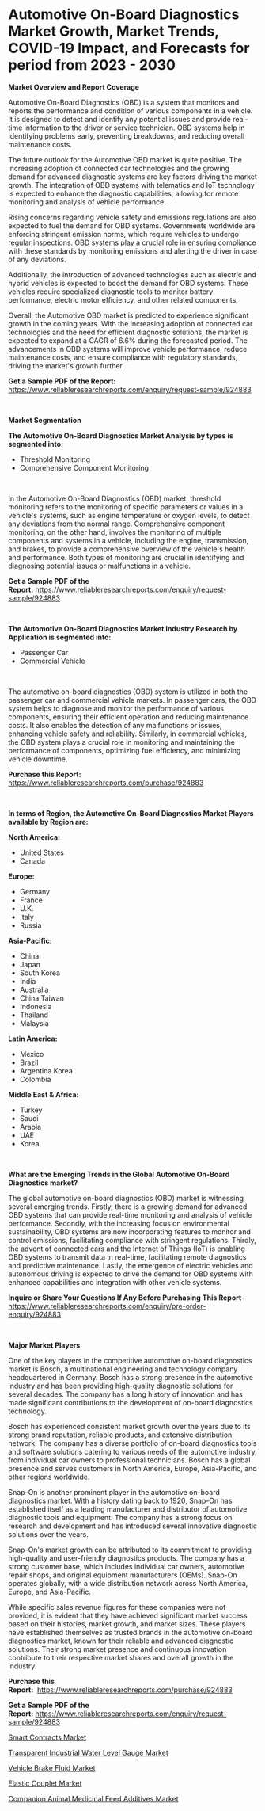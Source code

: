 <p><h1>Automotive On-Board Diagnostics Market Growth, Market Trends, COVID-19 Impact, and Forecasts for period from 2023 - 2030</h1></p><p><strong>Market Overview and Report Coverage</strong></p>
<p><p>Automotive On-Board Diagnostics (OBD) is a system that monitors and reports the performance and condition of various components in a vehicle. It is designed to detect and identify any potential issues and provide real-time information to the driver or service technician. OBD systems help in identifying problems early, preventing breakdowns, and reducing overall maintenance costs.</p><p>The future outlook for the Automotive OBD market is quite positive. The increasing adoption of connected car technologies and the growing demand for advanced diagnostic systems are key factors driving the market growth. The integration of OBD systems with telematics and IoT technology is expected to enhance the diagnostic capabilities, allowing for remote monitoring and analysis of vehicle performance.</p><p>Rising concerns regarding vehicle safety and emissions regulations are also expected to fuel the demand for OBD systems. Governments worldwide are enforcing stringent emission norms, which require vehicles to undergo regular inspections. OBD systems play a crucial role in ensuring compliance with these standards by monitoring emissions and alerting the driver in case of any deviations.</p><p>Additionally, the introduction of advanced technologies such as electric and hybrid vehicles is expected to boost the demand for OBD systems. These vehicles require specialized diagnostic tools to monitor battery performance, electric motor efficiency, and other related components.</p><p>Overall, the Automotive OBD market is predicted to experience significant growth in the coming years. With the increasing adoption of connected car technologies and the need for efficient diagnostic solutions, the market is expected to expand at a CAGR of 6.6% during the forecasted period. The advancements in OBD systems will improve vehicle performance, reduce maintenance costs, and ensure compliance with regulatory standards, driving the market's growth further.</p></p>
<p><strong>Get a Sample PDF of the Report:</strong> <a href="https://www.reliableresearchreports.com/enquiry/request-sample/924883">https://www.reliableresearchreports.com/enquiry/request-sample/924883</a></p>
<p>&nbsp;</p>
<p><strong>Market Segmentation</strong></p>
<p><strong>The Automotive On-Board Diagnostics Market Analysis by types is segmented into:</strong></p>
<p><ul><li>Threshold Monitoring</li><li>Comprehensive Component Monitoring</li></ul></p>
<p>&nbsp;</p>
<p><p>In the Automotive On-Board Diagnostics (OBD) market, threshold monitoring refers to the monitoring of specific parameters or values in a vehicle's systems, such as engine temperature or oxygen levels, to detect any deviations from the normal range. Comprehensive component monitoring, on the other hand, involves the monitoring of multiple components and systems in a vehicle, including the engine, transmission, and brakes, to provide a comprehensive overview of the vehicle's health and performance. Both types of monitoring are crucial in identifying and diagnosing potential issues or malfunctions in a vehicle.</p></p>
<p><strong>Get a Sample PDF of the Report:</strong>&nbsp;<a href="https://www.reliableresearchreports.com/enquiry/request-sample/924883">https://www.reliableresearchreports.com/enquiry/request-sample/924883</a></p>
<p>&nbsp;</p>
<p><strong>The Automotive On-Board Diagnostics Market Industry Research by Application is segmented into:</strong></p>
<p><ul><li>Passenger Car</li><li>Commercial Vehicle</li></ul></p>
<p>&nbsp;</p>
<p><p>The automotive on-board diagnostics (OBD) system is utilized in both the passenger car and commercial vehicle markets. In passenger cars, the OBD system helps to diagnose and monitor the performance of various components, ensuring their efficient operation and reducing maintenance costs. It also enables the detection of any malfunctions or issues, enhancing vehicle safety and reliability. Similarly, in commercial vehicles, the OBD system plays a crucial role in monitoring and maintaining the performance of components, optimizing fuel efficiency, and minimizing vehicle downtime.</p></p>
<p><strong>Purchase this Report:</strong>&nbsp; <a href="https://www.reliableresearchreports.com/purchase/924883">https://www.reliableresearchreports.com/purchase/924883</a></p>
<p>&nbsp;</p>
<p><strong>In terms of Region, the Automotive On-Board Diagnostics Market Players available by Region are:</strong></p>
<p>
    <p> <strong> North America: </strong>
        <ul>
            <li>United States</li>
            <li>Canada</li>
        </ul>
        </p> 
    <p> <strong> Europe: </strong>
        <ul>
            <li>Germany</li>
            <li>France</li>
            <li>U.K.</li>
            <li>Italy</li>
            <li>Russia</li>
        </ul>
        </p> 
    <p> <strong> Asia-Pacific: </strong>
        <ul>
            <li>China</li>
            <li>Japan</li>
            <li>South Korea</li>
            <li>India</li>
            <li>Australia</li>
            <li>China Taiwan</li>
            <li>Indonesia</li>
            <li>Thailand</li>
            <li>Malaysia</li>
        </ul>
        </p> 
    <p> <strong> Latin America: </strong>
        <ul>
            <li>Mexico</li>
            <li>Brazil</li>
            <li>Argentina Korea</li>
            <li>Colombia</li>
        </ul>
        </p> 
    <p> <strong> Middle East & Africa: </strong>
        <ul>
            <li>Turkey</li>
            <li>Saudi</li>
            <li>Arabia</li>
            <li>UAE</li>
            <li>Korea</li>
        </ul>
    </p>
    </p>
<p>&nbsp;</p>
<p><strong>What are the Emerging Trends in the Global Automotive On-Board Diagnostics market?</strong></p>
<p><p>The global automotive on-board diagnostics (OBD) market is witnessing several emerging trends. Firstly, there is a growing demand for advanced OBD systems that can provide real-time monitoring and analysis of vehicle performance. Secondly, with the increasing focus on environmental sustainability, OBD systems are now incorporating features to monitor and control emissions, facilitating compliance with stringent regulations. Thirdly, the advent of connected cars and the Internet of Things (IoT) is enabling OBD systems to transmit data in real-time, facilitating remote diagnostics and predictive maintenance. Lastly, the emergence of electric vehicles and autonomous driving is expected to drive the demand for OBD systems with enhanced capabilities and integration with other vehicle systems.</p></p>
<p><strong>Inquire or Share Your Questions If Any Before Purchasing This Report</strong>- <a href="https://www.reliableresearchreports.com/enquiry/pre-order-enquiry/924883">https://www.reliableresearchreports.com/enquiry/pre-order-enquiry/924883</a></p>
<p>&nbsp;</p>
<p><strong>Major Market Players</strong></p>
<p><p>One of the key players in the competitive automotive on-board diagnostics market is Bosch, a multinational engineering and technology company headquartered in Germany. Bosch has a strong presence in the automotive industry and has been providing high-quality diagnostic solutions for several decades. The company has a long history of innovation and has made significant contributions to the development of on-board diagnostics technology.</p><p>Bosch has experienced consistent market growth over the years due to its strong brand reputation, reliable products, and extensive distribution network. The company has a diverse portfolio of on-board diagnostics tools and software solutions catering to various needs of the automotive industry, from individual car owners to professional technicians. Bosch has a global presence and serves customers in North America, Europe, Asia-Pacific, and other regions worldwide.</p><p>Snap-On is another prominent player in the automotive on-board diagnostics market. With a history dating back to 1920, Snap-On has established itself as a leading manufacturer and distributor of automotive diagnostic tools and equipment. The company has a strong focus on research and development and has introduced several innovative diagnostic solutions over the years.</p><p>Snap-On's market growth can be attributed to its commitment to providing high-quality and user-friendly diagnostics products. The company has a strong customer base, which includes individual car owners, automotive repair shops, and original equipment manufacturers (OEMs). Snap-On operates globally, with a wide distribution network across North America, Europe, and Asia-Pacific.</p><p>While specific sales revenue figures for these companies were not provided, it is evident that they have achieved significant market success based on their histories, market growth, and market sizes. These players have established themselves as trusted brands in the automotive on-board diagnostics market, known for their reliable and advanced diagnostic solutions. Their strong market presence and continuous innovation contribute to their respective market shares and overall growth in the industry.</p></p>
<p><strong>Purchase this Report:</strong>&nbsp;&nbsp;<a href="https://www.reliableresearchreports.com/purchase/924883">https://www.reliableresearchreports.com/purchase/924883</a></p>
<p></p>
<p><strong>Get a Sample PDF of the Report:</strong>&nbsp;<a href="https://www.reliableresearchreports.com/enquiry/request-sample/924883">https://www.reliableresearchreports.com/enquiry/request-sample/924883</a></p>
<p><p><a href="https://medium.com/@kyliebodei/smart-contracts-market-analysis-its-cagr-market-segmentation-and-global-industry-overview-2d6fc49bae31">Smart Contracts Market</a></p><p><a href="https://www.linkedin.com/pulse/transparent-industrial-water-level-gauge-market-size-growth-forecast-lfhwc/">Transparent Industrial Water Level Gauge Market</a></p><p><a href="https://medium.com/@orinsmitham1985/vehicle-brake-fluid-market-size-growth-forecast-2023-2030-b0982e06ff24">Vehicle Brake Fluid Market</a></p><p><a href="https://www.linkedin.com/pulse/elastic-couplet-market-insights-players-forecast-till-2030-cvesc/">Elastic Couplet Market</a></p><p><a href="https://github.com/PeterParrish5/Market-Research-Report-List-1/blob/main/companion-animal-medicinal-feed-additives-market.md">Companion Animal Medicinal Feed Additives Market</a></p></p>